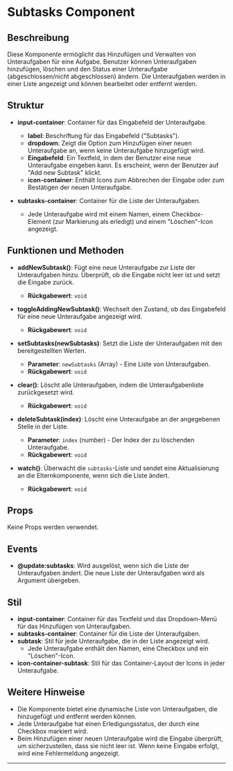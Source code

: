 # Subtasks Component

## Beschreibung
Diese Komponente ermöglicht das Hinzufügen und Verwalten von Unteraufgaben für eine Aufgabe. Benutzer können Unteraufgaben hinzufügen, löschen und den Status einer Unteraufgabe (abgeschlossen/nicht abgeschlossen) ändern. Die Unteraufgaben werden in einer Liste angezeigt und können bearbeitet oder entfernt werden.

## Struktur
- **input-container**: Container für das Eingabefeld der Unteraufgabe.
  - **label**: Beschriftung für das Eingabefeld ("Subtasks").
  - **dropdown**: Zeigt die Option zum Hinzufügen einer neuen Unteraufgabe an, wenn keine Unteraufgabe hinzugefügt wird.
  - **Eingabefeld**: Ein Textfeld, in dem der Benutzer eine neue Unteraufgabe eingeben kann. Es erscheint, wenn der Benutzer auf "Add new Subtask" klickt.
  - **icon-container**: Enthält Icons zum Abbrechen der Eingabe oder zum Bestätigen der neuen Unteraufgabe.

- **subtasks-container**: Container für die Liste der Unteraufgaben.
  - Jede Unteraufgabe wird mit einem Namen, einem Checkbox-Element (zur Markierung als erledigt) und einem "Löschen"-Icon angezeigt.

## Funktionen und Methoden
- **addNewSubtask()**: Fügt eine neue Unteraufgabe zur Liste der Unteraufgaben hinzu. Überprüft, ob die Eingabe nicht leer ist und setzt die Eingabe zurück.
  - **Rückgabewert**: `void`

- **toggleAddingNewSubtask()**: Wechselt den Zustand, ob das Eingabefeld für eine neue Unteraufgabe angezeigt wird.
  - **Rückgabewert**: `void`

- **setSubtasks(newSubtasks)**: Setzt die Liste der Unteraufgaben mit den bereitgestellten Werten.
  - **Parameter**: `newSubtasks` (Array) - Eine Liste von Unteraufgaben.
  - **Rückgabewert**: `void`

- **clear()**: Löscht alle Unteraufgaben, indem die Unteraufgabenliste zurückgesetzt wird.
  - **Rückgabewert**: `void`

- **deleteSubtask(index)**: Löscht eine Unteraufgabe an der angegebenen Stelle in der Liste.
  - **Parameter**: `index` (number) - Der Index der zu löschenden Unteraufgabe.
  - **Rückgabewert**: `void`

- **watch()**: Überwacht die `subtasks`-Liste und sendet eine Aktualisierung an die Elternkomponente, wenn sich die Liste ändert.
  - **Rückgabewert**: `void`

## Props
Keine Props werden verwendet.

## Events
- **@update:subtasks**: Wird ausgelöst, wenn sich die Liste der Unteraufgaben ändert. Die neue Liste der Unteraufgaben wird als Argument übergeben.

## Stil
- **input-container**: Container für das Textfeld und das Dropdown-Menü für das Hinzufügen von Unteraufgaben.
- **subtasks-container**: Container für die Liste der Unteraufgaben.
- **subtask**: Stil für jede Unteraufgabe, die in der Liste angezeigt wird.
  - Jede Unteraufgabe enthält den Namen, eine Checkbox und ein "Löschen"-Icon.
- **icon-container-subtask**: Stil für das Container-Layout der Icons in jeder Unteraufgabe.

## Weitere Hinweise
- Die Komponente bietet eine dynamische Liste von Unteraufgaben, die hinzugefügt und entfernt werden können.
- Jede Unteraufgabe hat einen Erledigungsstatus, der durch eine Checkbox markiert wird.
- Beim Hinzufügen einer neuen Unteraufgabe wird die Eingabe überprüft, um sicherzustellen, dass sie nicht leer ist. Wenn keine Eingabe erfolgt, wird eine Fehlermeldung angezeigt.

---
